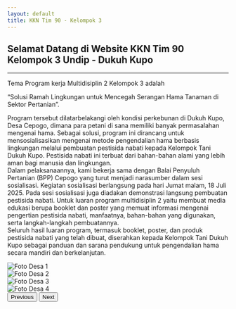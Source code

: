 ```yaml
---
layout: default
title: KKN Tim 90 - Kelompok 3
---
```


<div class="container mt-5">
  <div class="row">
    <div class="col-md-6 d-flex align-items-center">
      <main class="main container py-4">
        <h2>Selamat Datang di Website KKN Tim 90 Kelompok 3 Undip - Dukuh Kupo</h2>
        <hr>
        <p>Tema Program kerja Multidisiplin 2 Kelompok 3 adalah</p>
        <p>“Solusi Ramah Lingkungan untuk Mencegah Serangan Hama Tanaman di Sektor Pertanian”.</p>
        <p>Program tersebut dilatarbelakangi oleh kondisi perkebunan di Dukuh Kupo, Desa Cepogo, dimana para petani di sana memiliki banyak permasalahan mengenai hama. Sebagai solusi, program ini dirancang untuk  mensosialisasikan  mengenai metode pengendalian hama berbasis lingkungan melalui pembuatan pestisida nabati kepada Kelompok Tani Dukuh Kupo. Pestisida nabati ini terbuat dari bahan-bahan alami yang lebih aman bagi manusia dan lingkungan. <br> Dalam pelaksanaannya, kami bekerja sama dengan Balai Penyuluh Pertanian (BPP) Cepogo yang turut menjadi narasumber dalam sesi sosialisasi. Kegiatan sosialisasi berlangsung pada hari Jumat malam, 18 Juli 2025.  Pada sesi sosialisasi juga diadakan demonstrasi langsung pembuatan pestisida nabati. Untuk luaran program multidisiplin 2 yaitu  membuat media edukasi berupa booklet dan poster yang memuat informasi mengenai pengertian pestisida nabati, manfaatnya, bahan-bahan yang digunakan, serta langkah-langkah pembuatannya. <br> Seluruh hasil luaran program, termasuk booklet, poster, dan produk pestisida nabati yang telah dibuat, diserahkan kepada Kelompok Tani Dukuh Kupo sebagai panduan dan sarana pendukung untuk pengendalian hama secara mandiri dan berkelanjutan.</p>
      </main>
    </div>
    <div class="col-md-6">
      <div id="carouselFotoDesa" class="carousel slide" data-bs-ride="carousel">
        <div class="carousel-inner">
          <div class="carousel-item active">
            <img src="{{ site.baseurl }}/img/BalaiDesa.JPG" class="d-block w-100" alt="Foto Desa 1" />
          </div>
          <div class="carousel-item">
            <img src="{{ site.baseurl }}/img/Kedatangan.jpg" class="d-block w-100" alt="Foto Desa 2" />
          </div>
          <div class="carousel-item">
            <img src="{{ site.baseurl }}/img/survey2.jpg" class="d-block w-100" alt="Foto Desa 3" />
          </div>
          <div class="carousel-item">
            <img src="{{ site.baseurl }}/img/wawancara.jpg" class="d-block w-100" alt="Foto Desa 4" />
          </div>
        </div>
        <button class="carousel-control-prev" type="button" data-bs-target="#carouselFotoDesa" data-bs-slide="prev">
          <span class="carousel-control-prev-icon" aria-hidden="true"></span>
          <span class="visually-hidden">Previous</span>
        </button>
        <button class="carousel-control-next" type="button" data-bs-target="#carouselFotoDesa" data-bs-slide="next">
          <span class="carousel-control-next-icon" aria-hidden="true"></span>
          <span class="visually-hidden">Next</span>
        </button>
      </div>
    </div>
  </div>
</div>
